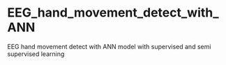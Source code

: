 # EEG_hand_movement_detect_with_ANN
EEG hand movement detect with ANN model with supervised and semi supervised learning
